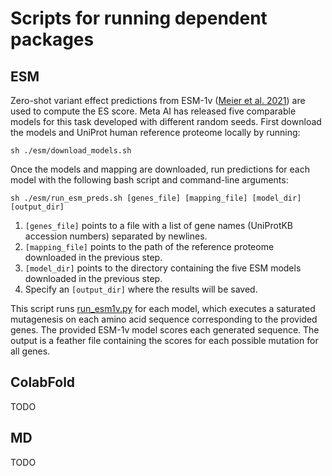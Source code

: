 # Scripts for running dependent packages

## ESM

Zero-shot variant effect predictions from ESM-1v ([Meier et al. 2021](https://www.biorxiv.org/content/10.1101/2021.07.09.450648v2)) are used to compute the ES score. Meta AI has released five comparable models for this task developed with different random seeds. First download the models and UniProt human reference proteome locally by running:

`sh ./esm/download_models.sh`

Once the models and mapping are downloaded, run predictions for each model with the following bash script and command-line arguments:

`sh ./esm/run_esm_preds.sh [genes_file] [mapping_file] [model_dir] [output_dir]`

1. `[genes_file]` points to a file with a list of gene names (UniProtKB accession numbers) separated by newlines.
2. `[mapping_file]` points to the path of the reference proteome downloaded in the previous step. 
3. `[model_dir]` points to the directory containing the five ESM models downloaded in the previous step.
4. Specify an `[output_dir]` where the results will be saved.

This script runs [run_esm1v.py](./esm/run_esm1v.py) for each model, which executes a saturated mutagenesis on each amino acid sequence corresponding to the provided genes. The provided ESM-1v model scores each generated sequence. The output is a feather file containing the scores for each possible mutation for all genes. 

## ColabFold

TODO

## MD

TODO
